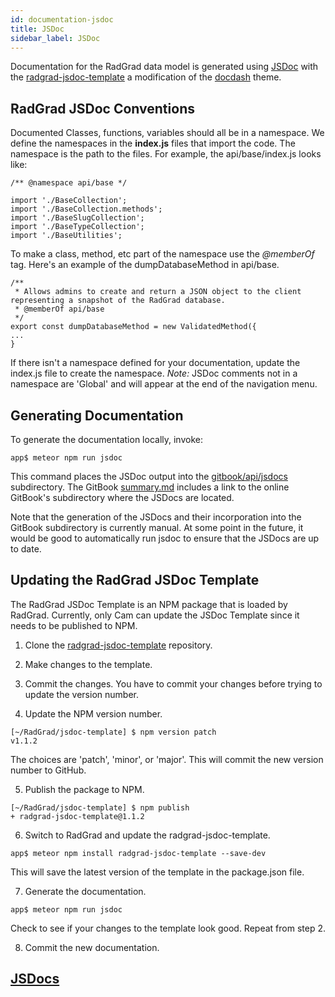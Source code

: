 ```yaml
---
id: documentation-jsdoc
title: JSDoc
sidebar_label: JSDoc
---
```


Documentation for the RadGrad data model is generated using [JSDoc](http://usejsdoc.org/) with the [radgrad-jsdoc-template](https://github.com/radgrad/jsdoc-template) a modification of the [docdash](https://github.com/clenemt/docdash) theme.

## RadGrad JSDoc Conventions

Documented Classes, functions, variables should all be in a namespace. We define the namespaces in the **index.js** files that import the code. The namespace is the path to the files. For example, the  api/base/index.js looks like:
```
/** @namespace api/base */

import './BaseCollection';
import './BaseCollection.methods';
import './BaseSlugCollection';
import './BaseTypeCollection';
import './BaseUtilities';
```
 
To make a class, method, etc part of the namespace use the *@memberOf* tag. Here's an example of the dumpDatabaseMethod in api/base. 
```
/**
 * Allows admins to create and return a JSON object to the client representing a snapshot of the RadGrad database.
 * @memberOf api/base
 */
export const dumpDatabaseMethod = new ValidatedMethod({
...
}
```

If there isn't a namespace defined for your documentation, update the index.js file to create the namespace. *Note:* JSDoc comments not in a namespace are 'Global' and will appear at the end of the navigation menu.

## Generating Documentation

To generate the documentation locally, invoke:

```
app$ meteor npm run jsdoc
```

This command places the JSDoc output into the [gitbook/api/jsdocs](https://github.com/radgrad/radgrad/tree/master/gitbook/api/jsdocs) subdirectory.  The GitBook [summary.md](https://github.com/radgrad/radgrad/blob/master/gitbook/SUMMARY.md) includes a link to the online GitBook's subdirectory where the JSDocs are located.

Note that the generation of the JSDocs and their incorporation into the GitBook subdirectory is currently manual. At some point in the future, it would be good to automatically run jsdoc to ensure that the JSDocs are up to date.

## Updating the RadGrad JSDoc Template

The RadGrad JSDoc Template is an NPM package that is loaded by RadGrad. Currently, only Cam can update the JSDoc Template since it needs to be published to NPM. 

1) Clone the [radgrad-jsdoc-template](https://github.com/radgrad/jsdoc-template) repository.

2) Make changes to the template.

3) Commit the changes. You have to commit your changes before trying to update the version number.

4) Update the NPM version number. 
```
[~/RadGrad/jsdoc-template] $ npm version patch
v1.1.2
``` 
The choices are 'patch', 'minor', or 'major'. This will commit the new version number to GitHub.

5) Publish the package to NPM. 
```
[~/RadGrad/jsdoc-template] $ npm publish
+ radgrad-jsdoc-template@1.1.2
```

6) Switch to RadGrad and update the radgrad-jsdoc-template.
```
app$ meteor npm install radgrad-jsdoc-template --save-dev
``` 
This will save the latest version of the template in the package.json file.

7) Generate the documentation. 
```
app$ meteor npm run jsdoc
``` 
Check to see if your changes to the template look good. Repeat from step 2.

8) Commit the new documentation.

## [JSDocs](https://philipmjohnson.gitbooks.io/radgrad-manual/content/api/jsdocs/)
